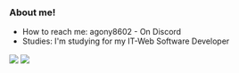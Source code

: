 ### About me!

- How to reach me: agony8602 - On Discord
- Studies: I'm studying for my IT-Web Software Developer
<a>
  <img align="center" src="https://github-readme-stats.vercel.app/api/top-langs/?username=thymester&theme=tokyonight&layout=compact" />
</a>
<a>
  <img align="center" src="https://github-readme-stats.vercel.app/api?username=thymester&theme=tokyonight" />
</a>
